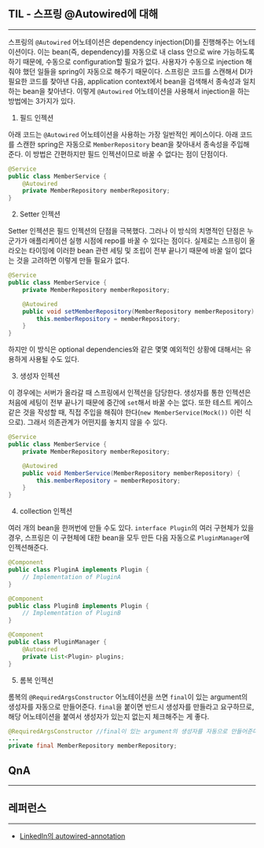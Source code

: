 ## TIL - 스프링 @Autowired에 대해
---
스프링의 `@Autowired` 어노테이션은 dependency injection(DI)를 진행해주는 어노테이션이다. 이는 bean(즉, dependency)를 자동으로 내 class 안으로 wire 가능하도록 하기 때문에, 수동으로 configuration할 필요가 없다. 사용자가 수동으로 injection 해줘야 했던 일들을 spring이 자동으로 해주기 때문이다.
스프링은 코드를 스캔해서 DI가 필요한 코드를 찾아낸 다음, application context에서 bean을 검색해서 종속성과 일치하는 bean을 찾아낸다. 이렇게 `@Autowired` 어노테이션을 사용해서 injection을 하는 방법에는 3가지가 있다.

1. 필드 인젝션

아래 코드는 `@Autowired` 어노테이션을 사용하는 가장 일반적인 케이스이다.  아래 코드를 스캔한 spring은 자동으로 `MemberRepository` bean을 찾아내서 종속성을 주입해준다. 이 방법은 간편하지만 필드 인젝션이므로 바꿀 수 없다는 점이 단점이다.
``` java
@Service
public class MemberService {
    @Autowired
    private MemberRepository memberRepository;
}
```

2. Setter 인젝션

Setter 인젝션은 필드 인젝션의 단점을 극복했다. 그러나 이 방식의 치명적인 단점은 누군가가 애플리케이션 실행 시점에 repo를 바꿀 수 있다는 점이다. 실제로는 스프링이 올라오는 타이밍에 이러한 bean 관련 세팅 및 조립이 전부 끝나기 때문에 바꿀 일이 없다는 것을 고려하면 이렇게 만들 필요가 없다.
``` java
@Service
public class MemberService {
    private MemberRepository memberRepository;

    @Autowired
    public void setMemberRepository(MemberRepository memberRepository) {
        this.memberRepository = memberRepository;
    }
}
```
하지만 이 방식은 optional dependencies와 같은 몇몇 예외적인 상황에 대해서는 유용하게 사용될 수도 있다.

3. 생성자 인젝션
   
이 경우에는 서버가 올라갈 때 스프링에서 인젝션을 담당한다. 생성자를 통한 인젝션은 처음에 세팅이 전부 끝나기 때문에 중간에 `set`해서 바꿀 수는 없다. 또한 테스트 케이스 같은 것을 작성할 때, 직접 주입을 해줘야 한다(`new MemberService(Mock())` 이런 식으로). 그래서 의존관계가 어떤지를 놓치지 않을 수 있다.
``` java
@Service
public class MemberService {
    private MemberRepository memberRepository;

    @Autowired
    public void MemberService(MemberRepository memberRepository) {
        this.memberRepository = memberRepository;
    }
}
```

4. collection 인젝션

여러 개의 bean을 한꺼번에 만들 수도 있다. `interface Plugin`의 여러 구현체가 있을 경우, 스프링은 이 구현체에 대한 bean을 모두 만든 다음 자동으로 `PluginManager`에 인젝션해준다.
``` java
@Component
public class PluginA implements Plugin {
    // Implementation of PluginA
}

@Component
public class PluginB implements Plugin {
    // Implementation of PluginB
}

@Component
public class PluginManager {
    @Autowired
    private List<Plugin> plugins;
}
```

5. 롬복 인젝션

롬복의 `@RequiredArgsConstructor` 어노테이션을 쓰면 `final`이 있는 argument의 생성자를 자동으로 만들어준다. `final`을 붙이면 반드시 생성자를 만들라고 요구하므로, 해당 어노테이션을 붙여서 생성자가 있는지 없는지 체크해주는 게 좋다.
``` java
@RequiredArgsConstructor //final이 있는 argument의 생성자를 자동으로 만들어준다.
...
private final MemberRepository memberRepository;
```

## QnA
---


## 레퍼런스
---
- [LinkedIn의 autowired-annotation](https://www.linkedin.com/pulse/autowired-annotation-spring-william-haywood/)
